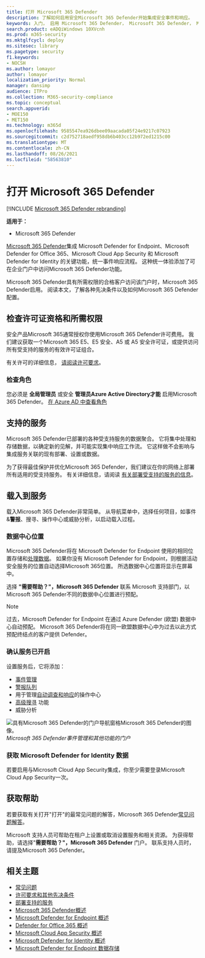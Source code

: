 ```yaml
---
title: 打开 Microsoft 365 Defender
description: 了解如何启用安全Microsoft 365 Defender开始集成安全事件和响应。
keywords: 入门， 启用 Microsoft 365 Defender， Microsoft 365 Defender， M365， 安全性， 数据位置， 所需权限， 许可证资格， 设置页面
search.product: eADQiWindows 10XVcnh
ms.prod: m365-security
ms.mktglfcycl: deploy
ms.sitesec: library
ms.pagetype: security
f1.keywords:
- NOCSH
ms.author: lomayor
author: lomayor
localization_priority: Normal
manager: dansimp
audience: ITPro
ms.collection: M365-security-compliance
ms.topic: conceptual
search.appverid:
- MOE150
- MET150
ms.technology: m365d
ms.openlocfilehash: 9585547ea926dbee09aacada05f24e9217c07923
ms.sourcegitcommit: c2d752718aedf958db6b403cc12b972ed1215c00
ms.translationtype: MT
ms.contentlocale: zh-CN
ms.lasthandoff: 08/26/2021
ms.locfileid: "58563810"
---
```

# <a name="turn-on-microsoft-365-defender"></a>打开 Microsoft 365 Defender

[!INCLUDE [Microsoft 365 Defender rebranding](../includes/microsoft-defender.md)]


**适用于：**
- Microsoft 365 Defender

[Microsoft 365 Defender](microsoft-365-defender.md)集成 Microsoft Defender for Endpoint、Microsoft Defender for Office 365、Microsoft Cloud App Security 和 Microsoft Defender for Identity 的关键功能，统一事件响应流程。 这种统一体验添加了可在企业门户中访问Microsoft 365 Defender功能。

Microsoft 365 Defender具有所需权限的合格客户访问该门户时，Microsoft 365 Defender启用。 阅读本文，了解各种先决条件以及如何Microsoft 365 Defender配置。

## <a name="check-license-eligibility-and-required-permissions"></a>检查许可证资格和所需权限

安全产品Microsoft 365通常授权你使用Microsoft 365 Defender许可费用。 我们建议获取一个Microsoft 365 E5、E5 安全、A5 或 A5 安全许可证，或提供访问所有受支持的服务的有效许可证组合。

有关许可的详细信息， [请阅读许可要求](prerequisites.md#licensing-requirements)。

### <a name="check-your-role"></a>检查角色

您必须是 **全局管理员** 或安全 **管理员Azure Active Directory才能** 启用Microsoft 365 Defender。 [在 Azure AD 中查看角色](/azure/active-directory/users-groups-roles/directory-manage-roles-portal)

## <a name="supported-services"></a>支持的服务

Microsoft 365 Defender已部署的各种受支持服务的数据聚合。 它将集中处理和存储数据，以确定新的见解，并可能实现集中响应工作流。 它这样做不会影响与集成服务关联的现有部署、设置或数据。

为了获得最佳保护并优化Microsoft 365 Defender，我们建议在你的网络上部署所有适用的受支持服务。 有关详细信息，请阅读 [有关部署受支持的服务的信息](deploy-supported-services.md)。

## <a name="onboard-to-the-service"></a>载入到服务
载入Microsoft 365 Defender非常简单。 从导航菜单中，选择任何项目，如事件&**警报**、搜寻、操作中心或威胁分析，以启动载入过程。  

### <a name="data-center-location"></a>数据中心位置

Microsoft 365 Defender将在 Microsoft Defender for Endpoint 使用的相同位置存储和[处理数据](/windows/security/threat-protection/microsoft-defender-atp/data-storage-privacy)。 如果你没有 Microsoft Defender for Endpoint，则根据活动安全服务的位置自动选择Microsoft 365位置。 所选数据中心位置将显示在屏幕中。

选择 **"需要帮助？"，Microsoft 365 Defender** 联系 Microsoft 支持部门，以Microsoft 365 Defender不同的数据中心位置进行预配。

> [!NOTE]
> 过去，Microsoft Defender for Endpoint 在通过 Azure Defender (欧盟) 数据中心自动预配。 Microsoft 365 Defender将在同一欧盟数据中心中为过去以此方式预配终结点的客户提供 Defender。

### <a name="confirm-that-the-service-is-on"></a>确认服务已开启

设置服务后，它将添加：

- [事件管理](incidents-overview.md)
- [警报队列](investigate-alerts.md)
- 用于管理[自动调查和响应](m365d-autoir.md)的操作中心
- [高级搜寻](advanced-hunting-overview.md) 功能
- 威胁分析

![具有Microsoft 365 Defender的门户导航窗格Microsoft 365 Defender的图像。 ](../../media/overview-incident.png)
*Microsoft 365 Defender事件管理和其他功能的门户*

### <a name="getting-microsoft-defender-for-identity-data"></a>获取 Microsoft Defender for Identity 数据 
若要启用与Microsoft Cloud App Security集成，你至少需要登录Microsoft Cloud App Security一次。

## <a name="get-assistance"></a>获取帮助

若要获取有关打开"打开"的最常见问题的解答，Microsoft 365 Defender[常见问题解答](m365d-enable-faq.md)。

Microsoft 支持人员可帮助在租户上设置或取消设置服务和相关资源。 为获得帮助，请选择"**需要帮助？"，Microsoft 365 Defender** 门户。 联系支持人员时，请提及Microsoft 365 Defender。

## <a name="related-topics"></a>相关主题

- [常见问题](m365d-enable-faq.md)
- [许可要求和其他先决条件](prerequisites.md)
- [部署支持的服务](deploy-supported-services.md)
- [Microsoft 365 Defender概述](microsoft-365-defender.md)
- [Microsoft Defender for Endpoint 概述](../defender-endpoint/microsoft-defender-endpoint.md)
- [Defender for Office 365 概述](../office-365-security/defender-for-office-365.md)
- [Microsoft Cloud App Security 概述](/cloud-app-security/what-is-cloud-app-security)
- [Microsoft Defender for Identity 概述](/azure-advanced-threat-protection/what-is-atp)
- [Microsoft Defender for Endpoint 数据存储](../defender-endpoint/data-storage-privacy.md)
